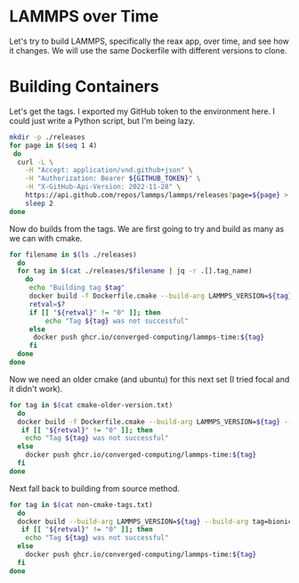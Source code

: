 # LAMMPS over Time

Let's try to build LAMMPS, specifically the reax app, over time, and see how it changes.
We will use the same Dockerfile with different versions to clone.

# Building Containers

Let's get the tags. I exported my GitHub token to the environment here.
I could just write a Python script, but I'm being lazy.

```bash
mkdir -p ./releases
for page in $(seq 1 4)
 do
  curl -L \
    -H "Accept: application/vnd.github+json" \
    -H "Authorization: Bearer ${GITHUB_TOKEN}" \
    -H "X-GitHub-Api-Version: 2022-11-28" \
    https://api.github.com/repos/lammps/lammps/releases?page=${page} > releases/${page}.json
    sleep 2
done
```

Now do builds from the tags. We are first going to try and build as many as we can with cmake.

```bash
for filename in $(ls ./releases)
  do
  for tag in $(cat ./releases/$filename | jq -r .[].tag_name)
    do
     echo "Building tag $tag"
     docker build -f Dockerfile.cmake --build-arg LAMMPS_VERSION=${tag} -t ghcr.io/converged-computing/lammps-time:${tag} .
     retval=$?
     if [[ "${retval}" != "0" ]]; then
         echo "Tag ${tag} was not successful"     
     else
      docker push ghcr.io/converged-computing/lammps-time:${tag}
     fi
  done
done
```

Now we need an older cmake (and ubuntu) for this next set (I tried focal and it didn't work).

```bash
for tag in $(cat cmake-older-version.txt)
  do
  docker build -f Dockerfile.cmake --build-arg LAMMPS_VERSION=${tag} --build-arg tag=bionic -t ghcr.io/converged-computing/lammps-time:${tag} .
   if [[ "${retval}" != "0" ]]; then
    echo "Tag ${tag} was not successful"     
  else
    docker push ghcr.io/converged-computing/lammps-time:${tag}
  fi
done
```

Next fall back to building from source method.

```bash
for tag in $(cat non-cmake-tags.txt)
  do
  docker build --build-arg LAMMPS_VERSION=${tag} --build-arg tag=bionic -t ghcr.io/converged-computing/lammps-time:${tag} .
   if [[ "${retval}" != "0" ]]; then
    echo "Tag ${tag} was not successful"     
  else
    docker push ghcr.io/converged-computing/lammps-time:${tag}
  fi
done
```

